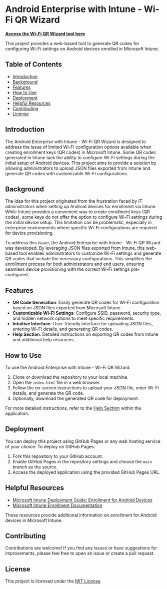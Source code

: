 # Android Enterprise with Intune - Wi-Fi QR Wizard

**[Access the Wi-Fi QR Wizard tool here](https://sample.gitpages.com)**

This project provides a web-based tool to generate QR codes for configuring Wi-Fi settings on Android devices enrolled in Microsoft Intune.

## Table of Contents

- [Introduction](#introduction)
- [Background](#background)
- [Features](#features)
- [How to Use](#how-to-use)
- [Deployment](#deployment)
- [Helpful Resources](#helpful-resources)
- [Contributing](#contributing)
- [License](#license)

## Introduction

The Android Enterprise with Intune - Wi-Fi QR Wizard is designed to address the issue of limited Wi-Fi configuration options available when creating enrollment keys (QR codes) in Microsoft Intune. Some QR codes generated in Intune lack the ability to configure Wi-Fi settings during the initial setup of Android devices. This project aims to provide a solution by allowing administrators to upload JSON files exported from Intune and generate QR codes with customizable Wi-Fi configurations.

## Background

The idea for this project originated from the frustration faced by IT administrators when setting up Android devices for enrollment via Intune. While Intune provides a convenient way to create enrollment keys (QR codes), some keys do not offer the option to configure Wi-Fi settings during the initial device setup. This limitation can be problematic, especially in enterprise environments where specific Wi-Fi configurations are required for device provisioning.

To address this issue, the Android Enterprise with Intune - Wi-Fi QR Wizard was developed. By leveraging JSON files exported from Intune, this web-based tool enables administrators to customize Wi-Fi settings and generate QR codes that include the necessary configurations. This simplifies the enrollment process for both administrators and end users, ensuring seamless device provisioning with the correct Wi-Fi settings pre-configured.

## Features

- **QR Code Generation**: Easily generate QR codes for Wi-Fi configuration based on JSON files exported from Microsoft Intune.
- **Customizable Wi-Fi Settings**: Configure SSID, password, security type, and hidden network options to meet specific requirements.
- **Intuitive Interface**: User-friendly interface for uploading JSON files, entering Wi-Fi details, and generating QR codes.
- **Help Section**: Detailed instructions on exporting QR codes from Intune and additional help resources.

## How to Use

To use the Android Enterprise with Intune - Wi-Fi QR Wizard:

1. Clone or download the repository to your local machine.
2. Open the `index.html` file in a web browser.
3. Follow the on-screen instructions to upload your JSON file, enter Wi-Fi details, and generate the QR code.
4. Optionally, download the generated QR code for deployment.

For more detailed instructions, refer to the [Help Section](#help-section) within the application.

## Deployment

You can deploy this project using GitHub Pages or any web hosting service of your choice. To deploy on GitHub Pages:

1. Fork this repository to your GitHub account.
2. Enable GitHub Pages in the repository settings and choose the `main` branch as the source.
3. Access the deployed application using the provided GitHub Pages URL.

## Helpful Resources

- [Microsoft Intune Deployment Guide: Enrollment for Android Devices](https://learn.microsoft.com/en-us/mem/intune/fundamentals/deployment-guide-enrollment-android)
- [Microsoft Intune Enrollment Documentation](https://learn.microsoft.com/en-us/mem/intune/fundamentals/deployment-guide-enrollment-android)

These resources provide additional information on enrollment for Android devices in Microsoft Intune.

## Contributing

Contributions are welcome! If you find any issues or have suggestions for improvements, please feel free to open an issue or create a pull request.

## License

This project is licensed under the [MIT License](LICENSE).

